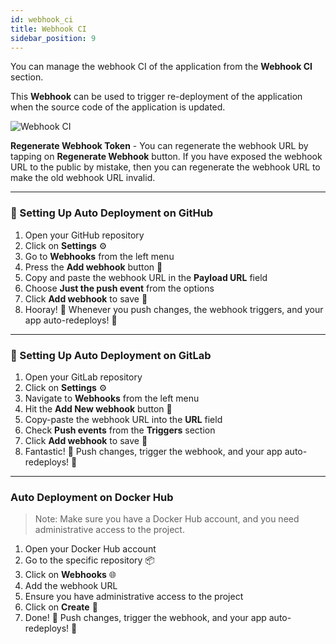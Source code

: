 ```yaml
---
id: webhook_ci
title: Webhook CI
sidebar_position: 9
---
```


You can manage the webhook CI of the application from the **Webhook CI** section.

This **Webhook** can be used to trigger re-deployment of the application when the source code of the application is updated.

![Webhook CI](/assets/2.x.x/application-configure-webhook.png)

**Regenerate Webhook Token** - You can regenerate the webhook URL by tapping on **Regenerate Webhook** button. If you have exposed the webhook URL to the public by mistake, then you can regenerate the webhook URL to make the old webhook URL invalid.

---

### 🚀 Setting Up Auto Deployment on GitHub

1. Open your GitHub repository
2. Click on **Settings** ⚙️
3. Go to **Webhooks** from the left menu
4. Press the **Add webhook** button 🤖
5. Copy and paste the webhook URL in the **Payload URL** field
6. Choose **Just the push event** from the options
7. Click **Add webhook** to save 🚀
8. Hooray! 🎉 Whenever you push changes, the webhook triggers, and your app auto-redeploys! 🔄

---

### 🚀 Setting Up Auto Deployment on GitLab

1. Open your GitLab repository
2. Click on **Settings** ⚙️
3. Navigate to **Webhooks** from the left menu
4. Hit the **Add New webhook** button 🤖
5. Copy-paste the webhook URL into the **URL** field
6. Check **Push events** from the **Triggers** section
7. Click **Add webhook** to save 🚀
8. Fantastic! 🎉 Push changes, trigger the webhook, and your app auto-redeploys! 🔄

---

### Auto Deployment on Docker Hub

> Note: Make sure you have a Docker Hub account, and you need administrative access to the project.

1. Open your Docker Hub account
2. Go to the specific repository 📦
3. Click on **Webhooks** 🌐
4. Add the webhook URL
5. Ensure you have administrative access to the project
6. Click on **Create** 🚀
7. Done! 🎉 Push changes, trigger the webhook, and your app auto-redeploys! 🔄